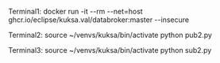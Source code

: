 Terminal1: docker run -it --rm --net=host ghcr.io/eclipse/kuksa.val/databroker:master --insecure


Terminal2:
 source ~/venvs/kuksa/bin/activate
python pub2.py



Terminal3:
 source ~/venvs/kuksa/bin/activate
python sub2.py
